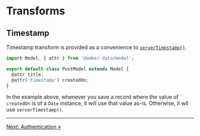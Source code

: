 # Transforms

## Timestamp

Timestamp transform is provided as a convenience to [`serverTimestamp()`](https://firebase.google.com/docs/reference/js/firestore_.md#servertimestamp).

```javascript
import Model, { attr } from '@ember-data/model';

export default class PostModel extends Model {
  @attr title;
  @attr('timestamp') createdOn;
}
```

In the example above, whenever you save a record where the value of `createdOn` is of a `Date` instance, it will use that value as-is. Otherwise, it wll use `serverTimestamp()`.

---

[Next: Authentication »](authentication.md)
